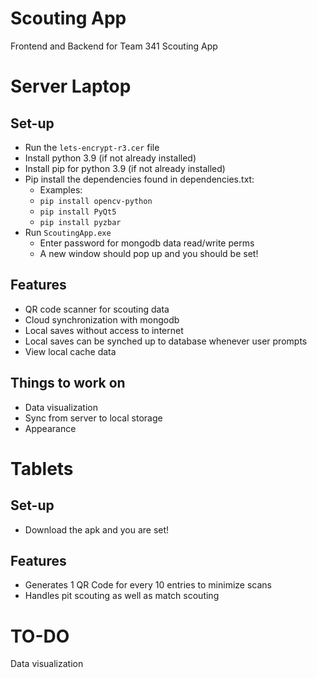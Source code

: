 # Scouting App


Frontend and Backend for Team 341 Scouting App

# Server Laptop
   ## Set-up ##
   - Run the ```lets-encrypt-r3.cer``` file
   - Install python 3.9 (if not already installed)
   - Install pip for python 3.9 (if not already installed)
   - Pip install the dependencies found in dependencies.txt:
     - Examples:
     - ```pip install opencv-python```
     - ```pip install PyQt5```
     - ```pip install pyzbar```
   - Run ```ScoutingApp.exe```
     - Enter password for mongodb data read/write perms
     - A new window should pop up and you should be set!
     
   ## Features ##
   - QR code scanner for scouting data
   - Cloud synchronization with mongodb
   - Local saves without access to internet
   - Local saves can be synched up to database whenever user prompts
   - View local cache data
   
   ## Things to work on ##
   - Data visualization
   - Sync from server to local storage
   - Appearance

# Tablets
   ## Set-up ##
   - Download the apk and you are set!
   
   ## Features ##
   - Generates 1 QR Code for every 10 entries to minimize scans
   - Handles pit scouting as well as match scouting

# TO-DO
Data visualization
